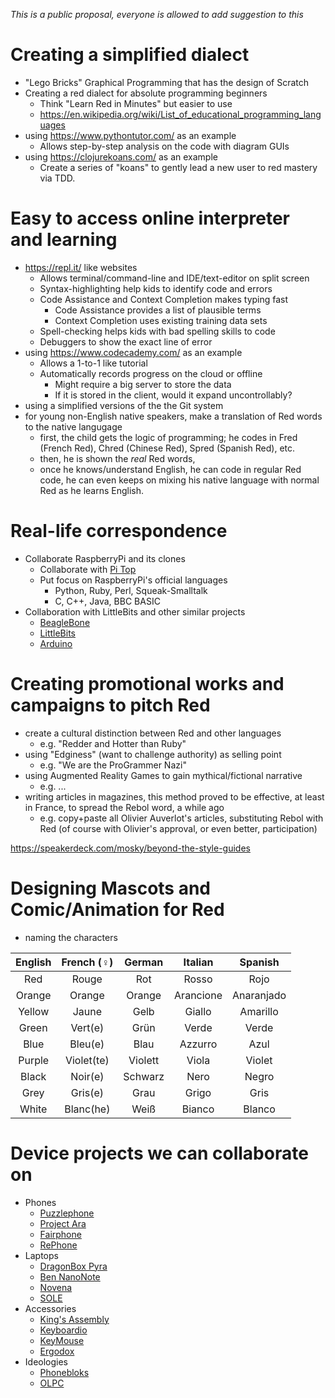 _This is a public proposal, everyone is allowed to add suggestion to this_

# Creating a simplified dialect
* "Lego Bricks" Graphical Programming that has the design of Scratch
* Creating a red dialect for absolute programming beginners
    * Think "Learn Red in Minutes" but easier to use
    * https://en.wikipedia.org/wiki/List_of_educational_programming_languages
* using https://www.pythontutor.com/ as an example
    * Allows step-by-step analysis on the code with diagram GUIs
* using https://clojurekoans.com/ as an example
    * Create a series of "koans" to gently lead a new user to red mastery via TDD.

# Easy to access online interpreter and learning
* https://repl.it/ like websites
    * Allows terminal/command-line and IDE/text-editor on split screen
    * Syntax-highlighting help kids to identify code and errors
    * Code Assistance and Context Completion makes typing fast
        * Code Assistance provides a list of plausible terms
        * Context Completion uses existing training data sets
    * Spell-checking helps kids with bad spelling skills to code
    * Debuggers to show the exact line of error
* using https://www.codecademy.com/ as an example
    * Allows a 1-to-1 like tutorial
    * Automatically records progress on the cloud or offline
        * Might require a big server to store the data
        * If it is stored in the client, would it expand uncontrollably?
* using a simplified versions of the the Git system
* for young non-English native speakers, make a translation of Red words to the native langugage
    * first, the child gets the logic of programming; he codes in Fred (French Red), Chred (Chinese Red), Spred (Spanish Red), etc.
    * then, he is shown the *real* Red words,
    * once he knows/understand English, he can code in regular Red code, he can even keeps on mixing his native language with normal Red as he learns English.


# Real-life correspondence
* Collaborate RaspberryPi and its clones
    * Collaborate with [Pi Top](https://www.pi-top.com/)
    * Put focus on RaspberryPi's official languages
        * Python, Ruby, Perl, Squeak-Smalltalk
        * C, C++, Java, BBC BASIC
* Collaboration with LittleBits and other similar projects
    * [BeagleBone](http://beagleboard.org/)
    * [LittleBits](https://littlebits.cc/)
    * [Arduino](https://www.arduino.cc/)

# Creating promotional works and campaigns to pitch Red
* create a cultural distinction between Red and other languages
    * e.g. "Redder and Hotter than Ruby"
* using "Edginess" (want to challenge authority) as selling point
    * e.g. "We are the ProGrammer Nazi"
* using Augmented Reality Games to gain mythical/fictional narrative
    * e.g. ...
* writing articles in magazines, this method proved to be effective, at least in France, to spread the Rebol word, a while ago
    * e.g. copy+paste all Olivier Auverlot's articles, substituting Rebol with Red (of course with Olivier's approval, or even better, participation)


https://speakerdeck.com/mosky/beyond-the-style-guides

# Designing Mascots and Comic/Animation for Red
* naming the characters

|English|French (♀)|German |Italian  |Spanish   |
|:-----:|:--------:|:-----:|:-------:|:--------:|
|Red    |Rouge     |Rot    |Rosso    |Rojo      |
|Orange |Orange    |Orange |Arancione|Anaranjado|
|Yellow |Jaune     |Gelb   |Giallo   |Amarillo  |
|Green  |Vert(e)   |Grün   |Verde    |Verde     |
|Blue   |Bleu(e)   |Blau   |Azzurro  |Azul      |
|Purple |Violet(te)|Violett|Viola    |Violet    |
|Black  |Noir(e)   |Schwarz|Nero     |Negro     |
|Grey   |Gris(e)   |Grau   |Grigo    |Gris      |
|White  |Blanc(he) |Weiß   |Bianco   |Blanco    |

# Device projects we can collaborate on
* Phones
    * [Puzzlephone](https://www.puzzlephone.com/)
    * [Project Ara](https://www.projectara.com/)
    * [Fairphone](https://www.fairphone.com/)
    * [RePhone](https://www.seeed.cc/rephone/)
* Laptops
    * [DragonBox Pyra](https://boards.openpandora.org/pyramain/main/)
    * [Ben NanoNote](https://en.qi-hardware.com/wiki/Ben_NanoNote)
    * [Novena](https://www.kosagi.com/w/index.php?title=Novena_Main_Page)
    * [SOLE](https://solenotebook.com/)
* Accessories
    * [King's Assembly](http://solidartlabs.com/)
    * [Keyboardio](https://shop.keyboard.io/)
    * [KeyMouse](http://www.keymouse.com/)
    * [Ergodox](https://ergodox.org/)
* Ideologies
    * [Phonebloks](http://phonebloks.com/)
    * [OLPC](https://one.laptop.org/)